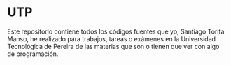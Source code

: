 # UTP

Este repositorio contiene todos los códigos fuentes que yo, Santiago Torifa Manso, he realizado para trabajos, tareas o exámenes en la Universidad Tecnológica de Pereira de las materias que son o tienen que ver con algo de programación.
